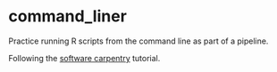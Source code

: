 # command_liner
Practice running R scripts from the command line as part of a pipeline.

Following the [software carpentry](https://swcarpentry.github.io/r-novice-inflammation/05-cmdline/) tutorial.

